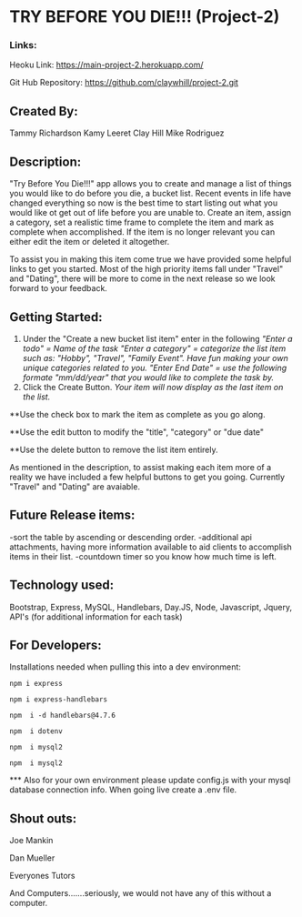 # TRY BEFORE YOU DIE!!! (Project-2)

### Links:
Heoku Link: https://main-project-2.herokuapp.com/

Git Hub Repository: https://github.com/claywhill/project-2.git


## Created By:
Tammy Richardson
Kamy Leeret
Clay Hill
Mike Rodriguez

## Description: 
"Try Before You Die!!!" app allows you to create and manage a list of things you would like to do before you die, a bucket list. Recent events in life have changed everything so now is the best time to start listing out what you would like ot get out of life before you are unable to. Create an item, assign a category, set a realistic time frame to complete the item and mark as complete when accomplished. If the item is no longer relevant you can either edit the item or deleted it altogether. 

To assist you in making this item come true we have provided some helpful links to get you started. Most of the high priority items fall under "Travel" and "Dating", there will be more to come in the next release so we look forward to your feedback. 


## Getting Started:
1. Under the "Create a new bucket list item" enter in the following
  *"Enter a todo" = Name of the task*
  *"Enter a category" = categorize the list item such as: "Hobby", "Travel", "Family Event". Have fun making your own unique categories related to you.*
  *"Enter End Date" = use the following formate "mm/dd/year" that you would like to complete the task by.*
2. Click the Create Button. 
*Your item will now display as the last item on the list.*

**Use the check box to mark the item as complete as you go along.

**Use the edit button to modify the "title", "category" or "due date"

**Use the delete button to remove the list item entirely.

As mentioned in the description, to assist making each item more of a reality we have included a few helpful buttons to get you going. Currently "Travel" and "Dating" are avaiable. 

## Future Release items:
-sort the table by ascending or descending order. 
-additional api attachments, having more information available to aid clients to accomplish items in their list.
-countdown timer so you know how much time is left. 

## Technology used:
Bootstrap, Express, MySQL, Handlebars, Day.JS, Node, Javascript, Jquery, API's (for additional information for each task)

## For Developers:
Installations needed when pulling this into a dev environment:
```
npm i express
```
```
npm i express-handlebars
```
```
npm  i -d handlebars@4.7.6
```
```
npm  i dotenv
```
```
npm  i mysql2
```
```
npm  i mysql2
```
*** Also for your own environment please update config.js with your mysql database connection info. When going live create a .env file.

## Shout outs:
Joe Mankin

Dan Mueller

Everyones Tutors

And Computers.......seriously, we would not have any of this without a computer.



